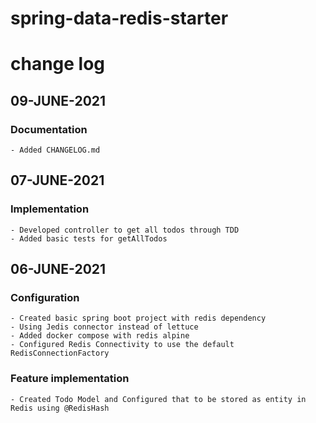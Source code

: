# spring-data-redis-starter
# change log

## 09-JUNE-2021
### Documentation
    - Added CHANGELOG.md

## 07-JUNE-2021
### Implementation
    - Developed controller to get all todos through TDD
    - Added basic tests for getAllTodos

## 06-JUNE-2021
### Configuration
    - Created basic spring boot project with redis dependency
    - Using Jedis connector instead of lettuce
    - Added docker compose with redis alpine
    - Configured Redis Connectivity to use the default RedisConnectionFactory
### Feature implementation
    - Created Todo Model and Configured that to be stored as entity in Redis using @RedisHash
